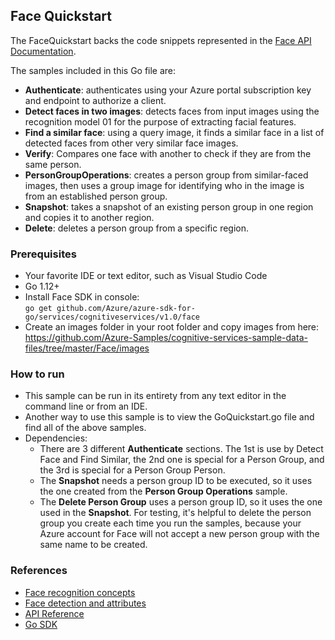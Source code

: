 ## Face Quickstart

The FaceQuickstart backs the code snippets represented in the [Face API Documentation](https://docs.microsoft.com/en-us/azure/cognitive-services/face/). 

The samples included in this Go file are:

* **Authenticate**: authenticates using your Azure portal subscription key and endpoint to authorize a client.
* **Detect faces in two images**: detects faces from input images using the recognition model 01 for the purpose of extracting facial features. 
* **Find a similar face**: using a query image, it finds a similar face in a list of detected faces from other very similar face images.
* **Verify**: Compares one face with another to check if they are from the same person.
* **PersonGroupOperations**: creates a person group from similar-faced images, then uses a group image for identifying who in the image is from an established person group.
* **Snapshot**: takes a snapshot of an existing person group in one region and copies it to another region.
* **Delete**: deletes a person group from a specific region.

### Prerequisites
* Your favorite IDE or text editor, such as Visual Studio Code
* Go 1.12+
* Install Face SDK in console: <br>
`go get github.com/Azure/azure-sdk-for-go/services/cognitiveservices/v1.0/face`
* Create an images folder in your root folder and copy images from here:<br>
  https://github.com/Azure-Samples/cognitive-services-sample-data-files/tree/master/Face/images

### How to run
* This sample can be run in its entirety from any text editor in the command line or from an IDE.
* Another way to use this sample is to view the GoQuickstart.go file and find all of the above samples. 
* Dependencies: 
    - There are 3 different **Authenticate** sections. The 1st is use by Detect Face and Find Similar, the 2nd one is special for a Person Group, and the 3rd is special for a Person Group Person.
    - The **Snapshot** needs a person group ID to be executed, so it uses the one created from the **Person Group Operations** sample. 
    - The **Delete Person Group** uses a person group ID, so it uses the one used in the **Snapshot**. For testing, it's helpful to delete the person group you create each time you run the samples, because your Azure account for Face will not accept a new person group with the same name to be created.

### References
* [Face recognition concepts](https://docs.microsoft.com/en-us/azure/cognitive-services/face/concepts/face-recognition)
* [Face detection and attributes](https://docs.microsoft.com/en-us/azure/cognitive-services/face/concepts/face-detection)
* [API Reference](https://docs.microsoft.com/en-us/azure/cognitive-services/face/apireference)
* [Go SDK](https://godoc.org/github.com/Azure/azure-sdk-for-go/services/cognitiveservices/v1.0/face)
